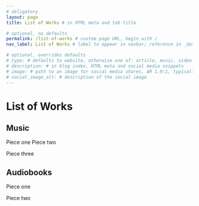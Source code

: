 ```yaml
---
# obligatory
layout: page
title: List of Works # in HTML meta and tab title

# optional, no defaults
permalink: /list-of-works # custom page URL, begin with /
nav_label: List of Works # label to appear in navbar; reference in _data/navbar.yml

# optional, overrides defaults
# type: # defaults to website, otherwise one of: article, music, video
# description: # in blog index, HTML meta and social media snippets
# image: # path to an image for social media shares, AR 1.9:1, typically 1200x630, begin with /
# social_image_alt: # description of the social image
---
```

# List of Works

## Music

Piece one
Piece two

Piece three

## Audiobooks

Piece one

Piece two